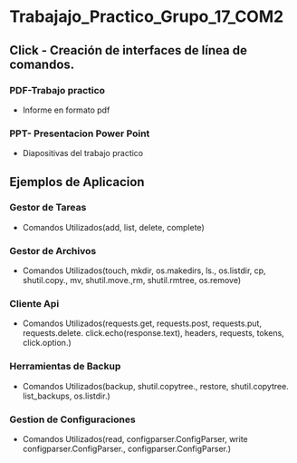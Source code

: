 # Trabajajo_Practico_Grupo_17_COM2

## Click - Creación de interfaces de línea de comandos.

### PDF-Trabajo practico
+ Informe en formato pdf 

### PPT- Presentacion Power Point
+ Diapositivas del trabajo practico

## Ejemplos de Aplicacion

### Gestor de Tareas
+ Comandos Utilizados(add, list, delete, complete)
   
### Gestor de Archivos
+ Comandos Utilizados(touch, mkdir, os.makedirs, ls., os.listdir, cp, shutil.copy.,
  mv, shutil.move.,rm, shutil.rmtree, os.remove) 
 
### Cliente Api
+ Comandos Utilizados(requests.get, requests.post, requests.put, requests.delete.
click.echo(response.text), headers, requests, tokens, click.option.)
  
### Herramientas de Backup
+ Comandos Utilizados(backup, shutil.copytree., restore, shutil.copytree.
list_backups, os.listdir.)
  
### Gestion de Configuraciones
+ Comandos Utilizados(read, configparser.ConfigParser, write
configparser.ConfigParser., configparser.ConfigParser.) 
